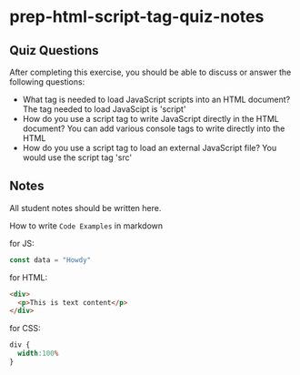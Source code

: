 # prep-html-script-tag-quiz-notes

## Quiz Questions

After completing this exercise, you should be able to discuss or answer the following questions:

- What tag is needed to load JavaScript scripts into an HTML document?
The tag needed to load JavaScipt is 'script'
- How do you use a script tag to write JavaScript directly in the HTML document?
You can add various console tags to write directly into the HTML
- How do you use a script tag to load an external JavaScript file?
You would use the script tag 'src'
## Notes

All student notes should be written here.


How to write `Code Examples` in markdown

for JS:
```javascript
const data = "Howdy"
```

for HTML:
```html
<div>
  <p>This is text content</p>
</div>
```

for CSS:
```css
div {
  width:100%
}
```
